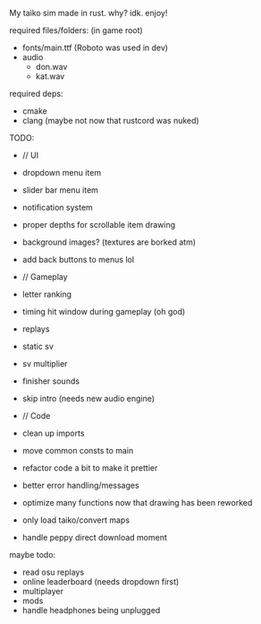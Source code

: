 My taiko sim made in rust. why? idk. enjoy!
  
required files/folders: (in game root)
 - fonts/main.ttf (Roboto was used in dev)
 - audio
    - don.wav
    - kat.wav
  
required deps:
 - cmake
 - clang (maybe not now that rustcord was nuked)
  

TODO:
- // UI
- dropdown menu item
- slider bar menu item
- notification system
- proper depths for scrollable item drawing
- background images? (textures are borked atm)
- add back buttons to menus lol
  
- // Gameplay
- letter ranking
- timing hit window during gameplay (oh god)
- replays
- static sv
- sv multiplier
- finisher sounds
- skip intro (needs new audio engine)
  
- // Code
- clean up imports
- move common consts to main
- refactor code a bit to make it prettier
- better error handling/messages
- optimize many functions now that drawing has been reworked
- only load taiko/convert maps
- handle peppy direct download moment
  
maybe todo:
 - read osu replays
 - online leaderboard (needs dropdown first)
 - multiplayer
 - mods
 - handle headphones being unplugged